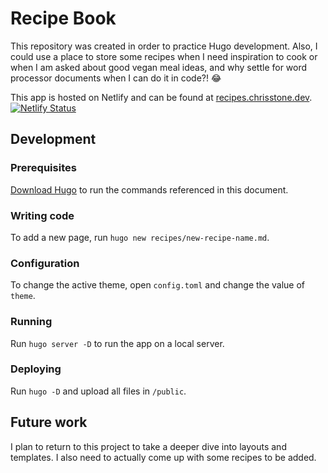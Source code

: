 # Recipe Book

This repository was created in order to practice Hugo development. Also, I could use a place to store some recipes when
I need inspiration to cook or when I am asked about good vegan meal ideas, and why settle for word processor documents
when I can do it in code?! 😂

This app is hosted on Netlify and can be found at [recipes.chrisstone.dev](https://recipes.chrisstone.dev).
[![Netlify Status](https://api.netlify.com/api/v1/badges/36e2d986-9660-4e73-ae18-5f204941c95d/deploy-status)](https://app.netlify.com/sites/chrisstonedev-recipe-book/deploys)

## Development

### Prerequisites

[Download Hugo](https://gohugo.io/getting-started/installing/) to run the commands referenced in this document.

### Writing code

To add a new page, run `hugo new recipes/new-recipe-name.md`.

### Configuration

To change the active theme, open `config.toml` and change the value of `theme`.

### Running

Run `hugo server -D` to run the app on a local server.

### Deploying

Run `hugo -D` and upload all files in `/public`.

## Future work

I plan to return to this project to take a deeper dive into layouts and templates. I also need to actually come up with
some recipes to be added.
